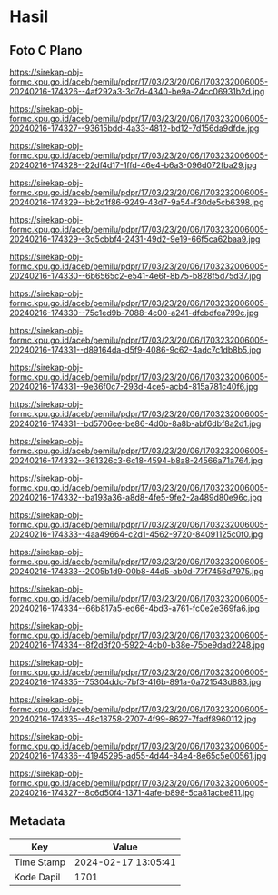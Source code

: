 # Hasil

## Foto C Plano

https://sirekap-obj-formc.kpu.go.id/aceb/pemilu/pdpr/17/03/23/20/06/1703232006005-20240216-174326--4af292a3-3d7d-4340-be9a-24cc06931b2d.jpg

https://sirekap-obj-formc.kpu.go.id/aceb/pemilu/pdpr/17/03/23/20/06/1703232006005-20240216-174327--93615bdd-4a33-4812-bd12-7d156da9dfde.jpg

https://sirekap-obj-formc.kpu.go.id/aceb/pemilu/pdpr/17/03/23/20/06/1703232006005-20240216-174328--22df4d17-1ffd-46e4-b6a3-096d072fba29.jpg

https://sirekap-obj-formc.kpu.go.id/aceb/pemilu/pdpr/17/03/23/20/06/1703232006005-20240216-174329--bb2d1f86-9249-43d7-9a54-f30de5cb6398.jpg

https://sirekap-obj-formc.kpu.go.id/aceb/pemilu/pdpr/17/03/23/20/06/1703232006005-20240216-174329--3d5cbbf4-2431-49d2-9e19-66f5ca62baa9.jpg

https://sirekap-obj-formc.kpu.go.id/aceb/pemilu/pdpr/17/03/23/20/06/1703232006005-20240216-174330--6b6565c2-e541-4e6f-8b75-b828f5d75d37.jpg

https://sirekap-obj-formc.kpu.go.id/aceb/pemilu/pdpr/17/03/23/20/06/1703232006005-20240216-174330--75c1ed9b-7088-4c00-a241-dfcbdfea799c.jpg

https://sirekap-obj-formc.kpu.go.id/aceb/pemilu/pdpr/17/03/23/20/06/1703232006005-20240216-174331--d89164da-d5f9-4086-9c62-4adc7c1db8b5.jpg

https://sirekap-obj-formc.kpu.go.id/aceb/pemilu/pdpr/17/03/23/20/06/1703232006005-20240216-174331--9e36f0c7-293d-4ce5-acb4-815a781c40f6.jpg

https://sirekap-obj-formc.kpu.go.id/aceb/pemilu/pdpr/17/03/23/20/06/1703232006005-20240216-174331--bd5706ee-be86-4d0b-8a8b-abf6dbf8a2d1.jpg

https://sirekap-obj-formc.kpu.go.id/aceb/pemilu/pdpr/17/03/23/20/06/1703232006005-20240216-174332--361326c3-6c18-4594-b8a8-24566a71a764.jpg

https://sirekap-obj-formc.kpu.go.id/aceb/pemilu/pdpr/17/03/23/20/06/1703232006005-20240216-174332--ba193a36-a8d8-4fe5-9fe2-2a489d80e96c.jpg

https://sirekap-obj-formc.kpu.go.id/aceb/pemilu/pdpr/17/03/23/20/06/1703232006005-20240216-174333--4aa49664-c2d1-4562-9720-84091125c0f0.jpg

https://sirekap-obj-formc.kpu.go.id/aceb/pemilu/pdpr/17/03/23/20/06/1703232006005-20240216-174333--2005b1d9-00b8-44d5-ab0d-77f7456d7975.jpg

https://sirekap-obj-formc.kpu.go.id/aceb/pemilu/pdpr/17/03/23/20/06/1703232006005-20240216-174334--66b817a5-ed66-4bd3-a761-fc0e2e369fa6.jpg

https://sirekap-obj-formc.kpu.go.id/aceb/pemilu/pdpr/17/03/23/20/06/1703232006005-20240216-174334--8f2d3f20-5922-4cb0-b38e-75be9dad2248.jpg

https://sirekap-obj-formc.kpu.go.id/aceb/pemilu/pdpr/17/03/23/20/06/1703232006005-20240216-174335--75304ddc-7bf3-416b-891a-0a721543d883.jpg

https://sirekap-obj-formc.kpu.go.id/aceb/pemilu/pdpr/17/03/23/20/06/1703232006005-20240216-174335--48c18758-2707-4f99-8627-7fadf8960112.jpg

https://sirekap-obj-formc.kpu.go.id/aceb/pemilu/pdpr/17/03/23/20/06/1703232006005-20240216-174336--41945295-ad55-4d44-84e4-8e65c5e00561.jpg

https://sirekap-obj-formc.kpu.go.id/aceb/pemilu/pdpr/17/03/23/20/06/1703232006005-20240216-174327--8c6d50f4-1371-4afe-b898-5ca81acbe811.jpg


## Metadata

| Key        | Value               |
| ---------- | ------------------- |
| Time Stamp | 2024-02-17 13:05:41 |
| Kode Dapil | 1701                |



